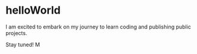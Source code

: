 # helloWorld
I am excited to embark on my journey to learn coding and publishing public projects. 

Stay tuned!
M
